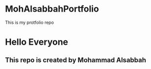 # MohAlsabbahPortfolio 
This is my protfolio repo
<h1>Hello Everyone</h1>

<h2>This repo is created by Mohammad Alsabbah</h2>
